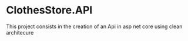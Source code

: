# ClothesStore.API
This project consists in the creation of an Api in asp net core using clean architecure
